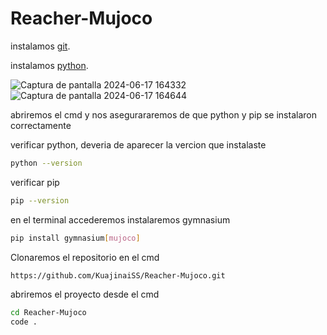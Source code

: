 # Reacher-Mujoco

instalamos [git](https://www.git-scm.com/downloads).

instalamos [python](https://www.python.org/downloads/).

![Captura de pantalla 2024-06-17 164332](https://github.com/KuajinaiSS/Reacher-Mujoco/assets/81202594/74a5079a-4466-41e9-8f5d-44573314c89f)
![Captura de pantalla 2024-06-17 164644](https://github.com/KuajinaiSS/Reacher-Mujoco/assets/81202594/1c893aae-98d8-4c3f-bf28-f7f1ff8f2580)

abriremos el cmd y nos asegurararemos de que python y pip se instalaron correctamente

verificar python, deveria de aparecer la vercion que instalaste
```bash
python --version
```

verificar pip
```bash
pip --version
```

en el terminal accederemos instalaremos gymnasium
```bash
pip install gymnasium[mujoco]
```

Clonaremos el repositorio en el cmd
```bash
https://github.com/KuajinaiSS/Reacher-Mujoco.git
```

abriremos el proyecto desde el cmd
```bash
cd Reacher-Mujoco
code .
```
